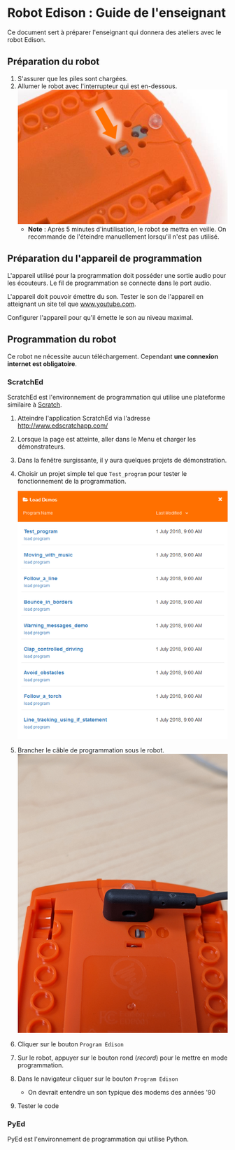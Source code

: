 # Robot Edison : Guide de l'enseignant

Ce document sert à préparer l'enseignant qui donnera des ateliers avec le robot Edison.

## Préparation du robot
1. S'assurer que les piles sont chargées.
2. Allumer le robot avec l'interrupteur qui est en-dessous.
![Power switch](img/edison_power.png)
    - **Note** : Après 5 minutes d'inutilisation, le robot se mettra en veille. On recommande de l'éteindre manuellement lorsqu'il n'est pas utilisé.

## Préparation du l'appareil de programmation

L'appareil utilisé pour la programmation doit posséder une sortie audio pour les écouteurs. Le fil de programmation se connecte dans le port audio.

L'appareil doit pouvoir émettre du son. Tester le son de l'appareil en atteignant un site tel que www.youtube.com.

Configurer l'appareil pour qu'il émette le son au niveau maximal.

## Programmation du robot

Ce robot ne nécessite aucun téléchargement. Cependant **une connexion internet est obligatoire**.


### ScratchEd
ScratchEd est l'environnement de programmation qui utilise une plateforme similaire à [Scratch](https://scratch.mit.edu/).

1. Atteindre l'application ScratchEd via l'adresse http://www.edscratchapp.com/
2. Lorsque la page est atteinte, aller dans le Menu et charger les démonstrateurs.
3. Dans la fenêtre surgissante, il y aura quelques projets de démonstration.
4. Choisir un projet simple tel que `Test_program` pour tester le fonctionnement de la programmation.

   ![](img/load_demos.png)
5. Brancher le câble de programmation sous le robot.
![](img/robot_plug.jpg)
6. Cliquer sur le bouton `Program Edison`
7. Sur le robot, appuyer sur le bouton rond (*record*) pour le mettre en mode programmation.
8. Dans le navigateur cliquer sur le bouton `Program Edison`
   - On devrait entendre un son typique des modems des années '90
9. Tester le code


### PyEd
PyEd est l'environnement de programmation qui utilise Python.

